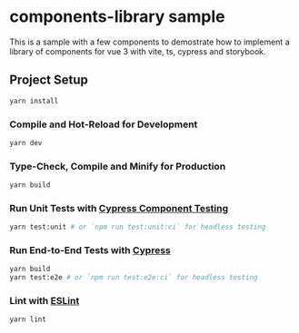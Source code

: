 # components-library sample

This is a sample with a few components to demostrate how to implement a library of components for vue 3 with vite, ts, cypress and storybook.


## Project Setup

```sh
yarn install
```

### Compile and Hot-Reload for Development

```sh
yarn dev
```

### Type-Check, Compile and Minify for Production

```sh
yarn build
```

### Run Unit Tests with [Cypress Component Testing](https://docs.cypress.io/guides/component-testing/introduction)

```sh
yarn test:unit # or `npm run test:unit:ci` for headless testing
```

### Run End-to-End Tests with [Cypress](https://www.cypress.io/)

```sh
yarn build
yarn test:e2e # or `npm run test:e2e:ci` for headless testing
```

### Lint with [ESLint](https://eslint.org/)

```sh
yarn lint
```

